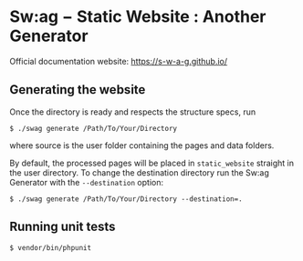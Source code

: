 # Sw:ag − Static Website : Another Generator

Official documentation website: https://s-w-a-g.github.io/

## Generating the website

Once the directory is ready and respects the structure specs, run
```shell
$ ./swag generate /Path/To/Your/Directory
```

where source is the user folder containing the pages and data folders.

By default, the processed pages will be placed in `static_website` straight in the user directory.
To change the destination directory run the Sw:ag Generator with the `--destination` option:
```shell
$ ./swag generate /Path/To/Your/Directory --destination=.
```

## Running unit tests

```shell
$ vendor/bin/phpunit
```
